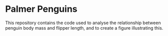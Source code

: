 # Palmer Penguins
This repository contains the code used to analyse the relationship between penguin body mass and flipper length, and to create a figure illustrating this.

